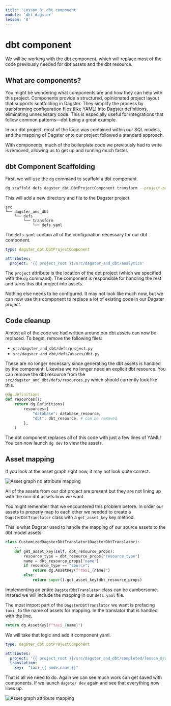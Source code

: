 ```yaml
---
title: 'Lesson 8: dbt component'
module: 'dbt_dagster'
lesson: '8'
---
```


# dbt component

We will be working with the dbt component, which will replace most of the code previously needed for dbt assets and the dbt resource.

## What are components?

You might be wondering what components are and how they can help with this project. Components provide a structured, opinionated project layout that supports scaffolding in Dagster. They simplify the process by transforming configuration files (like YAML) into Dagster definitions, eliminating unnecessary code. This is especially useful for integrations that follow common patterns—dbt being a great example.

In our dbt project, most of the logic was contained within our SQL models, and the mapping of Dagster onto our project followed a standard approach.

With components, much of the boilerplate code we previously had to write is removed, allowing us to get up and running much faster.

## dbt Component Scaffolding

First, we will use the `dg` command to scaffold a dbt component.

```bash
dg scaffold defs dagster_dbt.DbtProjectComponent transform --project-path src/dagster_and_dbt/analytics
```

This will add a new directory and file to the Dagster project.

```
src
└── dagster_and_dbt
    └── defs
        └── transform
            └── defs.yaml
```

The `defs.yaml` contain all of the configuration necessary for our dbt component.

```yaml
type: dagster_dbt.DbtProjectComponent

attributes:
  project: '{{ project_root }}/src/dagster_and_dbt/analytics'
```

The `project` attribute is the location of the dbt project (which we specified with the `dg` command). The component is responsible for handling the rest and turns this dbt project into assets.

Nothing else needs to be configured. It may not look like much now, but we can now use this component to replace a lot of existing code in our Dagster project.

## Code cleanup

Almost all of the code we had written around our dbt assets can now be replaced. To begin, remove the following files:

* `src/dagster_and_dbt/defs/project.py`
* `src/dagster_and_dbt/defs/assets/dbt.py`

These are no longer necessary since generating the dbt assets is handled by the component. Likewise we no longer need an explicit dbt resource. You can remove the dbt resource from the `src/dagster_and_dbt/defs/resources.py` which should currently look like this.

```python
@dg.definitions
def resources():
    return dg.Definitions(
        resources={
            "database": database_resource,
            "dbt": dbt_resource, # can be removed
        },
    )
```

The dbt component replaces all of this code with just a few lines of YAML! You can now launch `dg dev` to view the assets.

## Asset mapping

If you look at the asset graph right now, it may not look quite correct.

![Asset graph no attribute mapping](/images/dagster-dbt/lesson-8/before-asset-attributes.png)

All of the assets from our dbt project are present but they are not lining up with the non dbt assets how we want.

You might remember that we encountered this problem before. In order our assets to properly map to each other we needed to create a `DagsterDbtTranslator` class with a `get_asset_key` key method.

This is what Dagster used to handle the mapping of our source assets to the dbt model assets.

```python
class CustomizedDagsterDbtTranslator(DagsterDbtTranslator):
    ...
    def get_asset_key(self, dbt_resource_props):
        resource_type = dbt_resource_props["resource_type"]
        name = dbt_resource_props["name"]
        if resource_type == "source":
            return dg.AssetKey(f"taxi_{name}")
        else:
            return super().get_asset_key(dbt_resource_props)
```

Implementing an entire `DagsterDbtTranslator` class can be cumbersome. Instead we will include the mapping in our `defs.yaml` file.

The most import part of the `DagsterDbtTranslator` we want is prefacing `taxi_` to the name of assets for mapping. In the translator that is handled with the line.

```python
return dg.AssetKey(f"taxi_{name}")
```

We will take that logic and add it component yaml.

```yaml
type: dagster_dbt.DbtProjectComponent

attributes:
  project: '{{ project_root }}/src/dagster_and_dbt/completed/lesson_8/analytics'
  translation:
    key:  "taxi_{{ node.name }}"
```

That is all we need to do. Again we can see much work can get saved with components. If we launch `dagster dev` again and see that everything now lines up.

![Asset graph attribute mapping](/images/dagster-dbt/lesson-8/after-asset-attributes.png)
